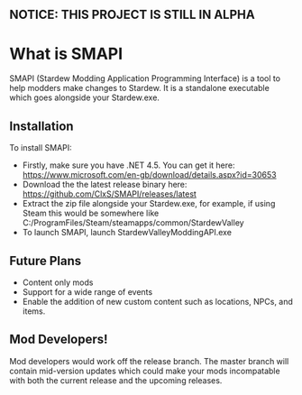 ## NOTICE: THIS PROJECT IS STILL IN ALPHA

# What is SMAPI

SMAPI (Stardew Modding Application Programming Interface) is a tool to help modders make changes to Stardew. It is a standalone executable which goes alongside your Stardew.exe.

## Installation

To install SMAPI:
- Firstly, make sure you have .NET 4.5. You can get it here: https://www.microsoft.com/en-gb/download/details.aspx?id=30653
- Download the the latest release binary here: https://github.com/ClxS/SMAPI/releases/latest
- Extract the zip file alongside your Stardew.exe, for example, if using Steam this would be somewhere like C:/ProgramFiles/Steam/steamapps/common/StardewValley
- To launch SMAPI, launch StardewValleyModdingAPI.exe

## Future Plans
- Content only mods
- Support for a wide range of events
- Enable the addition of new custom content such as locations, NPCs, and items.

## Mod Developers!

Mod developers would work off the release branch. The master branch will contain mid-version updates which could make your mods incompatable with both the current release and the upcoming releases.
